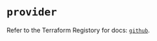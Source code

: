 # `provider`

Refer to the Terraform Registory for docs: [`github`](https://registry.terraform.io/providers/integrations/github/5.24.0/docs).
